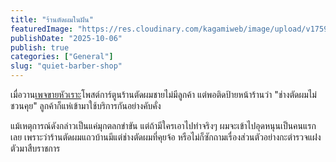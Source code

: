 ```yaml
---
title: "ร้านตัดผมในฝัน"
featuredImage: "https://res.cloudinary.com/kagamiweb/image/upload/v1759894946/blog.coregamehd.com/quiet-barber-shop.jpg"
publishDate: "2025-10-06"
publish: true
categories: ["General"]
slug: "quiet-barber-shop"
---
```


เมื่อวาน[เพจขายหัวเราะ](https://www.facebook.com/kaihuaror/posts/1290608593095910)โพสต์การ์ตูนร้านตัดผมชายไม่มีลูกค้า แต่พอติดป้ายหน้าร้านว่า "ช่างตัดผมไม่ชวนคุย" ลูกค้าก็แห่เข้ามาใช้บริการกันอย่างคับคั่ง

แม้เหตุการณ์ดังกล่าวเป็นแค่มุกตลกขำขัน แต่ถ้ามีใครเอาไปทำจริงๆ ผมจะเข้าไปอุดหนุนเป็นคนแรกเลย เพราะว่าร้านตัดผมแถวบ้านมีแต่ช่างตัดผมที่คุยจ้อ หรือไม่ก็ซักถามเรื่องส่วนตัวอย่างกะตำรวจแฝงตัวมาสืบราชการ